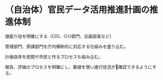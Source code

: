# （自治体）官民データ活用推進計画の推進体制

旗振り役を明確にする（CIO、○○部門、企画部長など）

管理部門、原課部門を庁内横断的に対応する仕組みを盛り込む。

計画自体を民間や市民と作るプロセスも組み込む。

報告、評価のプロセスを明確にし、数値を使い進行状況が確認できるようにする。

